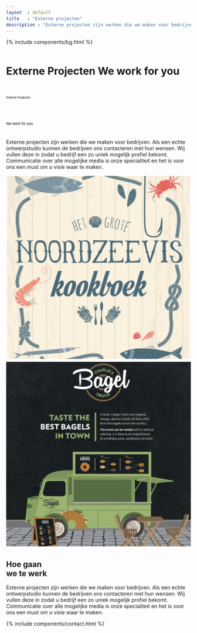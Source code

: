 ```yaml
---
layout  : default
title   : "Externe projecten"
description : "Externe projecten zijn werken die we maken voor bedrijven. Als een echte ontwerpstudio kunnen de bedrijven ons contacteren met hun wensen. Wij vullen deze in zodat u bedrijf een zo uniek mogelijk profiel bekomt. Communicatie over alle mogelijke media is onze specialiteit en het is voor ons een must om u visie waar te maken."
---
```

{% include components/bg.html %}
<div class="externe container flex column maxed ">
    <h1 class="ahs__title padded-top-xxl blue xl padded-bottom-xl bold show-edge">
        Externe Projecten 
        <span class="ahs__title flex column bold lg">We work for you</span>
    </h1>
    <div class="svg-container ahs__title bold xl padded-top-xxl padded-bottom-xl hide-edge">
        <div class="svg-box">
            <svg viewBox="0 0 900 100">
                <symbol id="d-text">
                    <text text-anchor="left" x="0" y="72%" class="text--line">Externe Projecten</text>
                </symbol>
                <g class="g-ants">
                    <use xlink:href="#d-text"
                         class="text-copy"></use>
                </g>
            </svg>
        </div>
        <div class="svg-box">
            <svg viewBox="0 0 750 110">
                <symbol id="m-text">
                    <text text-anchor="left" x="0" y="72%" class="text--line">We work for you</text>
                </symbol>
                <g class="g-ants">
                    <use xlink:href="#m-text"
                         class="text-copy"></use>
                </g>
            </svg>
        </div>
    </div>
    <div class="ahs__paragraph">
        <p>Externe projecten zijn werken die we maken voor bedrijven. Als een echte ontwerpstudio kunnen de bedrijven ons contacteren met hun wensen. Wij vullen deze in zodat u bedrijf een zo uniek mogelijk profiel bekomt. Communicatie over alle mogelijke media is onze specialiteit en het is voor ons een must om u visie waar te maken. </p>
    </div>
    <div class="row flex externe-details">
        <div class="externe-section flex-child flex column wrap">
            <img class="externe-section-image" src="/assets/img/projects/externe/Noordzeevis.png">
            <img class="externe-section-image" src="/assets/img/projects/externe/CharliesBagel.png">
        </div>
        <div class="externe-section flex-child stretch">
            <h2 class="ahs__title flex column black lg">Hoe gaan <br/>we te werk</h2>
            <div class="ahs__paragraph padded-top">
                <p>Externe projecten zijn werken die we maken voor bedrijven. Als een echte ontwerpstudio kunnen de bedrijven ons contacteren met hun wensen. Wij vullen deze in zodat u bedrijf een zo uniek mogelijk profiel bekomt. Communicatie over alle mogelijke media is onze specialiteit en het is voor ons een must om u visie waar te maken.</p>
            </div>
        </div>
    </div>
</div>
<div class="contact-page-container">
    {% include components/contact.html %}
</div>

